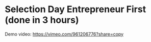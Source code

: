 # Selection Day Entrepreneur First (done in 3 hours)

Demo video: https://vimeo.com/961206776?share=copy